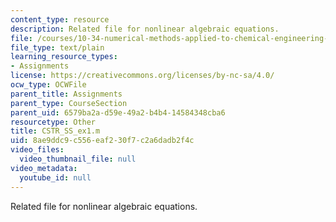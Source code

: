 ```yaml
---
content_type: resource
description: Related file for nonlinear algebraic equations.
file: /courses/10-34-numerical-methods-applied-to-chemical-engineering-fall-2005/8ae9ddc9c556eaf230f7c2a6dadb2f4c_CSTR_SS_ex1.m
file_type: text/plain
learning_resource_types:
- Assignments
license: https://creativecommons.org/licenses/by-nc-sa/4.0/
ocw_type: OCWFile
parent_title: Assignments
parent_type: CourseSection
parent_uid: 6579ba2a-d59e-49a2-b4b4-14584348cba6
resourcetype: Other
title: CSTR_SS_ex1.m
uid: 8ae9ddc9-c556-eaf2-30f7-c2a6dadb2f4c
video_files:
  video_thumbnail_file: null
video_metadata:
  youtube_id: null
---
```

Related file for nonlinear algebraic equations.